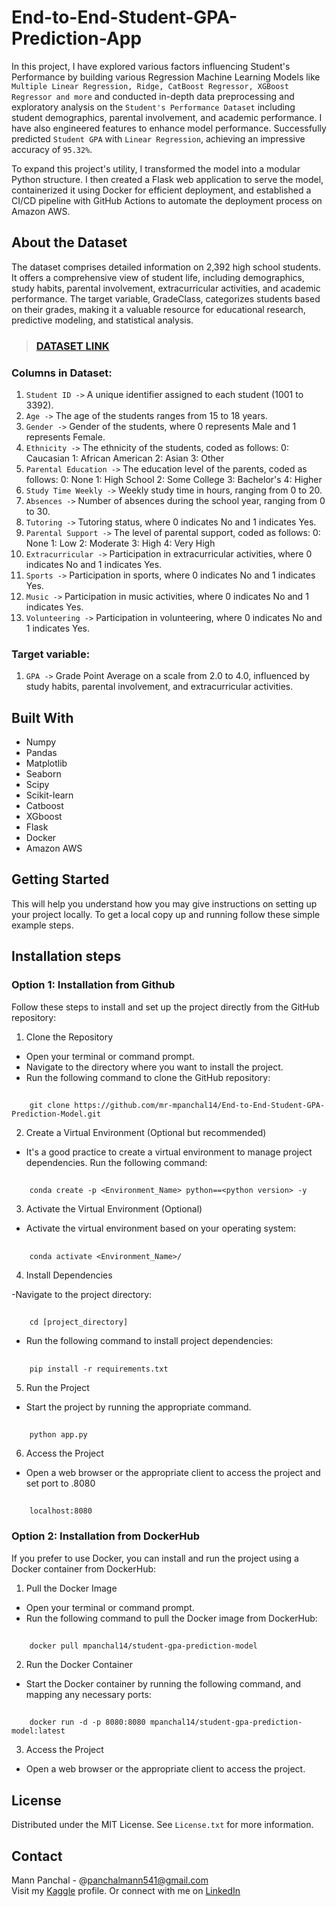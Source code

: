 
# End-to-End-Student-GPA-Prediction-App

In this project, I have explored various factors influencing Student's Performance by building various Regression Machine Learning Models like  `Multiple Linear Regression, Ridge, CatBoost Regressor, XGBoost Regressor and more` and conducted in-depth data preprocessing and exploratory analysis on the `Student's Performance Dataset` including student demographics, parental involvement, and academic performance. I have also engineered features to enhance model performance. Successfully predicted `Student GPA` with `Linear Regression`, achieving an impressive accuracy of `95.32%`.

To expand this project's utility, I transformed the model into a modular Python structure. I then created a Flask web application to serve the model, containerized it using Docker for efficient deployment, and established a CI/CD pipeline with GitHub Actions to automate the deployment process on Amazon AWS.




## About the Dataset

The dataset comprises detailed information on 2,392 high school students. It offers a comprehensive view of student life, including demographics, study habits, parental involvement, extracurricular activities, and academic performance. The target variable, GradeClass, categorizes students based on their grades, making it a valuable resource for educational research, predictive modeling, and statistical analysis.

>### [DATASET LINK](https://www.kaggle.com/datasets/rabieelkharoua/students-performance-dataset)

### Columns in Dataset:

1. `Student ID ->`                           A unique identifier assigned to each student (1001 to 3392).
2. `Age ->`	        The age of the students ranges from 15 to 18 years.
3. `Gender ->`	        Gender of the students, where 0 represents Male and 1 represents Female.
4. `Ethnicity ->`                              The ethnicity of the students, coded as follows: 0: Caucasian 1: African American 2: Asian 3: Other
5. `Parental Education ->`               The education level of the parents, coded as follows: 0: None 1: High School 2: Some College 3: Bachelor's 4: Higher
6. `Study Time Weekly ->`                           Weekly study time in hours, ranging from 0 to 20.
7. `Absences ->`                                  Number of absences during the school year, ranging from 0 to 30.
8.  `Tutoring ->`                         Tutoring status, where 0 indicates No and 1 indicates Yes.
9. `Parental Support ->`        The level of parental support, coded as follows: 0: None 1: Low 2: Moderate 3: High 4: Very High
10. `Extracurricular ->`                         Participation in extracurricular activities, where 0 indicates No and 1 indicates Yes.
11. `Sports ->`                           Participation in sports, where 0 indicates No and 1 indicates Yes.
12. `Music ->`                       Participation in music activities, where 0 indicates No and 1 indicates Yes.
13. `Volunteering ->`                  Participation in volunteering, where 0 indicates No and 1 indicates Yes.

### Target variable:

1. `GPA ->`                           Grade Point Average on a scale from 2.0 to 4.0, influenced by study habits, parental involvement, and extracurricular activities.

## Built With

- Numpy
- Pandas
- Matplotlib
- Seaborn
- Scipy
- Scikit-learn
- Catboost
- XGboost
- Flask
- Docker
- Amazon AWS
## Getting Started

This will help you understand how you may give instructions on setting up your project locally. To get a local copy up and running follow these simple example steps.

## Installation steps

### Option 1: Installation from Github

Follow these steps to install and set up the project directly from the GitHub repository:

1. Clone the Repository

- Open your terminal or command prompt.
- Navigate to the directory where you want to install the project.
- Run the following command to clone the GitHub repository: 

##
        git clone https://github.com/mr-mpanchal14/End-to-End-Student-GPA-Prediction-Model.git

2. Create a Virtual Environment (Optional but recommended)

- It's a good practice to create a virtual environment to manage project dependencies. Run the following command: 

##
        conda create -p <Environment_Name> python==<python version> -y

3. Activate the Virtual Environment (Optional)

- Activate the virtual environment based on your operating system: 

##
        conda activate <Environment_Name>/

4. Install Dependencies

-Navigate to the project directory: 
##
        cd [project_directory]
- Run the following command to install project dependencies: 
##
        pip install -r requirements.txt

5. Run the Project

- Start the project by running the appropriate command. 
##
        python app.py

6. Access the Project

- Open a web browser or the appropriate client to access the project and set port to .8080
##
        localhost:8080


### Option 2: Installation from DockerHub

If you prefer to use Docker, you can install and run the project using a Docker container from DockerHub:

1. Pull the Docker Image
- Open your terminal or command prompt.
- Run the following command to pull the Docker image from DockerHub: 
##
        docker pull mpanchal14/student-gpa-prediction-model

2. Run the Docker Container
- Start the Docker container by running the following command, and mapping any necessary ports: 
##
        docker run -d -p 8080:8080 mpanchal14/student-gpa-prediction-model:latest

3. Access the Project
- Open a web browser or the appropriate client to access the project.
## License

Distributed under the MIT License. See `License.txt` for more information.




## Contact

Mann Panchal - @panchalmann541@gmail.com \
Visit my [Kaggle](https://www.kaggle.com/mannpanchal) profile. Or connect with me on [LinkedIn](https://www.linkedin.com/in/mann-panchal-13a22a202/)



